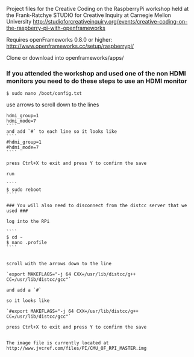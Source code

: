 Project files for the Creative Coding on the RaspberryPi workshop held at the Frank-Ratchye STUDIO for Creative Inquiry at Carnegie Mellon University 
http://studioforcreativeinquiry.org/events/creative-coding-on-the-raspberry-pi-with-openframeworks

Requires openFrameworks 0.8.0 or higher: http://www.openframeworks.cc/setup/raspberrypi/

Clone or download into openframeworks/apps/

### If you attended the workshop and used one of the non HDMI monitors you need to do these steps to use an HDMI monitor


`$ sudo nano /boot/config.txt`

use arrows to scroll down to the lines

`````
hdmi_group=1
hdmi_mode=7
````
and add `#` to each line so it looks like
````
#hdmi_group=1
#hdmi_mode=7
````

press Ctrl+X to exit and press Y to confirm the save

run

````
$ sudo reboot
````

### You will also need to disconnect from the distcc server that we used ###

log into the RPi

````
$ cd ~
$ nano .profile
````


scroll with the arrows down to the line

`export MAKEFLAGS="-j 64 CXX=/usr/lib/distcc/g++ CC=/usr/lib/distcc/gcc"`

and add a `#`

so it looks like

`#export MAKEFLAGS="-j 64 CXX=/usr/lib/distcc/g++ CC=/usr/lib/distcc/gcc"`

press Ctrl+X to exit and press Y to confirm the save


The image file is currently located at
http://www.jvcref.com/files/PI/CMU_OF_RPI_MASTER.img




